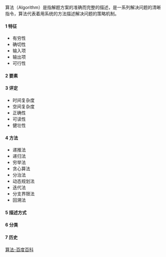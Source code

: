 
算法（Algorithm）是指解题方案的准确而完整的描述，是一系列解决问题的清晰指令，算法代表着用系统的方法描述解决问题的策略机制。

#### 1 特征
* 有穷性
* 确切性
* 输入项
* 输出项
* 可行性
  
#### 2 要素
#### 3 评定
* 时间复杂度
* 空间复杂度
* 正确性
* 可读性
* 健壮性

#### 4 方法
* 递推法
* 递归法
* 穷举法
* 贪心算法
* 分治法
* 动态规划法
* 迭代法
* 分支界限法
* 回溯法

#### 5 描述方式
#### 6 分类
#### 7 历史


[算法-百度百科](https://baike.baidu.com/item/%E7%AE%97%E6%B3%95/209025?fr=aladdin)